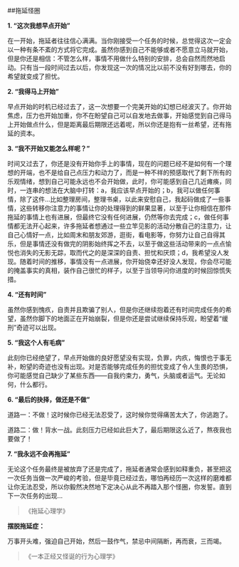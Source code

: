 ##拖延怪圈

**1. “这次我想早点开始”**

在一开始，拖延者往往信心满满。当你刚接受一个任务的时候，总觉得这次一定会以一种有条不紊的方式将它完成。虽然你感到自己不能够或者不愿意立马就开始，但是你还是相信：不管怎么样，事情不用做什么特别的安排，总会自然而然地启动。只有当一段时间过去以后，你发现这一次的情况比以前不没有好到哪去，你的希望就变成了担忧。

**2. “我得马上开始”**

早点开始的时机已经过去了，这一次想要一个完美开始的幻想已经波灭了。你开始焦虑，压力也开始加重，你不在盼望自己可以自发地去做事，开始感觉到自己得马上开始做点什么，但是距离最后期限还远着呢，所以你还是抱有一丝希望，还有拖延的资本。

**3. “我不开始又能怎么样呢？”**

时间又过去了，你还是没有开始你手上的事情，现在的问题已经不是如何有一个理想的开端，也不是给自己点压力和动力了，而是一种不祥的预感取代了剩下所有的乐观情绪，想到自己可能永远也不会开始做，此时，你可能感到自己几近瘫痪，同时，一连串的想法在大脑中打转：a，我应该早点开始的；b，我可以做任何事情，除了这件...比如整理房间，整理书桌，以此来安慰自己，我起码做成了一些事情，这些转移你注意力的事情让你的处理得到的鲜果显著，以至于让你相信在那件拖延的事情上也有进展，但最终它没有任何进展，仍然等你去完成；c，做任何事情都无法开心起来，许多拖延者想通过一些立竿见影的活动分散自己的注意力，让自己心情好一点，比如周末和朋友郊游，逛街，看电影等，你努力让自己自得其乐，但是事情还没有做完的阴影始终挥之不去，以至于做这些活动带来的一点点愉悦也消失的无影无踪，取而代之的是深深的自责、担忧和厌烦；d，我希望没人发现。随着时间的推移，事情没有一点进展，你开始侥幸还好没人发现，你会尽可能的掩盖事实的真相，装作自己很忙的样子，以至于当领导问你进度的时候回惊慌失措。

**4. “还有时间”**

虽然你感到愧疚，自责并且欺骗了别人，但是你还继续抱着还有时间完成任务的希望，虽然你脚下的地面正在开始崩裂，但是你还是尝试继续保持乐观，盼望着“缓刑”奇迹可以出现。

**5. “我这个人有毛病”**

此刻你已经绝望了，早点开始做的良好愿望没有实现，负罪，内疚，悔恨也于事无补，盼望的奇迹也没有出现。对是否能够完成任务的担忧变成了令人生畏的恐惧，你可能感觉自己缺少了某些东西——自我约束力，勇气，头脑或者运气。无论如何，什么都行。

**6. “最后的抉择，做还是不做”**

道路一：不做！这时候你已经无法忍受了，这时候你觉得痛苦太大了，你逃跑了。

道路二：做！背水一战。此刻压力已经如此巨大了，最后期限这么近了，熬夜我也要做了！

**7. “我永远不会再拖延”**

无论这个任务最终是被放弃了还是完成了，拖延者通常会感到如释重负，甚至把这一次任务当做一次严峻的考验，但是毕竟已经过去，哪怕再经历一次这样的磨难都让你无法忍受，所以你毅然决然地下定决心从此不再踏入那个怪圈，你发誓。直到下一次任务的出现...



> 《拖延心理学》



**摆脱拖延症：**

万事开头难，强迫自己开始，然后一鼓作气，禁忌中间隔断，再而衰，三而竭。



> 《一本正经又怪诞的行为心理学》